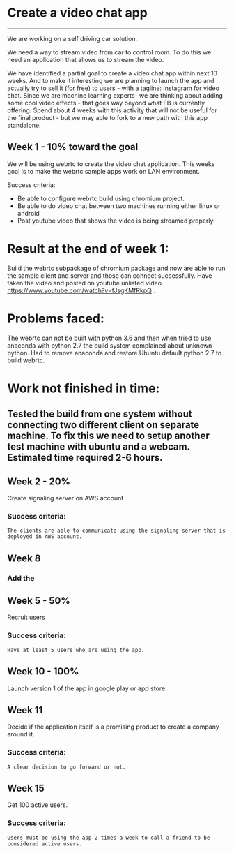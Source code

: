 # Create a video chat app
---------------------------
We are working on a self driving car solution. 

We need a way to stream video from car to control room. To do this we need an application that allows us to stream the video.

We have identified a partial goal to create a video chat app within next 10 weeks. And to make it interesting we are planning to launch the app and actually try to sell it (for free) to users - with a tagline: Instagram for video chat. Since we are machine learning experts- we are thinking about adding some cool video effects - that goes way beyond what FB is currently offering. Spend about 4 weeks  with this activity that will not be useful for the final product - but we may able to fork to a new path with this app standalone.

## Week 1 - 10% toward the goal
We will be using webrtc to create the video chat application. This weeks goal is to make the webrtc sample apps work on LAN environment.

Success criteria:
- Be able to configure webrtc build using chromium project.
- Be able to do video chat between two machines running either linux or android 
- Post youtube video that shows the video is being streamed properly.

# Result at the end of week 1:
Build the webrtc subpackage of chromium package and now are able to run the sample client and server and those can connect successfully. Have taken the video and posted on youtube unlisted video https://www.youtube.com/watch?v=fJsgKMfRkpQ .

# Problems faced:
The webrtc can not be built with python 3.6 and then when tried to use anaconda with python 2.7 the build system complained about unknown python. Had to remove anaconda and restore Ubuntu default python 2.7 to build webrtc.

# Work not finished in time:
Tested the build from one system without connecting two different client on separate machine. To fix this we need to setup another test machine with ubuntu and a webcam. Estimated time required 2-6 hours.
---------------------------------

## Week 2 - 20%
Create signaling server on AWS account

### Success criteria:
    The clients are able to communicate using the signaling server that is deployed in AWS account.

## Week 8
### Add the 

## Week 5 - 50%
Recruit users

### Success criteria:
    Have at least 5 users who are using the app.


## Week 10 - 100%
Launch version 1 of the app in google play or app store.

## Week 11
Decide if the application itself is a promising product to create a company around it.

### Success criteria:
    A clear decision to go forward or not.

## Week 15
Get 100 active users.

### Success criteria:
    Users must be using the app 2 times a week to call a friend to be considered active users.
